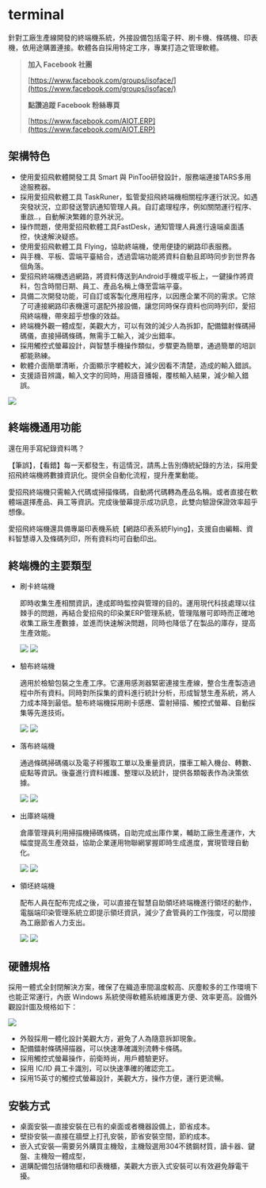 # terminal
針對工廠生產線開發的終端機系統，外接設備包括電子秤、刷卡機、條碼機、印表機，依用途購置連接。軟體各自採用特定工序，專業打造之管理軟體。

> **加入 Facebook 社團**
>
> [https://www.facebook.com/groups/isoface/](https://www.facebook.com/groups/isoface/)
> 
> **點讚追蹤 Facebook 粉絲專頁**
> 
> [https://www.facebook.com/AIOT.ERP](https://www.facebook.com/AIOT.ERP)

## 架構特色

* 使用愛招飛軟體開發工具  Smart 與 PinToo研發設計，服務端連接TARS多用途服務器。
* 採用愛招飛軟體工具 TaskRuner，監管愛招飛終端機相關程序運行狀況。如遇突發狀況，立即發送警訊通知管理人員。自訂處理程序，例如關閉運行程序、重啟..，自動解決繁雜的意外狀況。
* 操作問題，使用愛招飛軟體工具FastDesk，通知管理人員進行遠端桌面遙控，快速解決疑惑。
* 使用愛招飛軟體工具 Flying，協助終端機，使用便捷的網路印表服務。
* 與手機、平板、雲端平臺結合，透過雲端功能將資料自動且即時同步到世界各個角落。
* 愛招飛終端機透過網路，將資料傳送到Android手機或平板上，一鍵操作將資料，包含時間日期、員工、產品名稱上傳至雲端平臺。
* 具備二次開發功能，可自訂或客製化應用程序，以因應企業不同的需求。它除了可連接網路印表機還可選配外接設備，讓您同時保存資料也同時列印，愛招飛終端機，帶來超乎想像的效益。
* 終端機外觀一體成型，美觀大方，可以有效的減少人為拆卸，配備鐳射條碼掃碼儀，直接掃碼條碼，無需手工輸入，減少出錯率。
* 採用觸控式螢幕設計，與智慧手機操作類似，步驟更為簡單，通過簡單的培訓都能熟練。
* 軟體介面簡單清晰，介面顯示字體較大，減少因看不清楚，造成的輸入錯誤。
* 支援語音辨識，輸入文字的同時，用語音播報，覆核輸入結果，減少輸入錯誤。

![](images/term_02.png)

## 終端機通用功能

還在用手寫紀錄資料嗎？

【筆誤】，【看錯】每一天都發生，有這情況，請馬上告別傳統紀錄的方法，採用愛招飛終端機將數據資訊化。提供全自動化流程，提升產業動能。

愛招飛終端機只需輸入代碼或掃描條碼，自動將代碼轉為產品名稱。或者直接在軟體端選擇產品、員工等資訊。完成後螢幕提示成功訊息，此雙向驗證保證效率超乎想像。

愛招飛終端機還具備專屬印表機系統【網路印表系統Flying】，支援自由編輯、資料智慧導入及條碼列印，所有資料均可自動印出。

## 終端機的主要類型

* 刷卡終端機

    即時收集生產相關資訊，達成即時監控與管理的目的。運用現代科技處理以往棘手的問題，再結合愛招飛的印染業ERP管理系統，管理階層可即時而正確地收集工廠生產數據，並進而快速解決問題，同時也降低了在製品的庫存，提高生產效能。

    ![](images/process_07.png)
    ![](images/process_08.png)

* 驗布終端機

    適用於檢驗包裝之生產工序。它運用感測器緊密連接生產線，整合生產製造過程中所有資料。同時對所採集的資料進行統計分析，形成智慧生產系統，將人力成本降到最低。驗布終端機採用刷卡感應、雷射掃描、觸控式螢幕、自動採集等先進技術。

    ![](images/inspect_03.png)
    ![](images/inspect_04.png)

* 落布終端機
    
    通過條碼掃碼儀以及電子秤獲取工單以及重量資訊，擋車工輸入機台、轉數、疵點等資訊。後臺進行資料維護、整理以及統計，提供各類報表作為決策依據。

    ![](images/xp_002.png)
    ![](images/xp_004.png)

* 出庫終端機

    倉庫管理員利用掃描機掃碼條碼，自助完成出庫作業，輔助工廠生產運作，大幅度提高生產效益，協助企業運用物聯網掌握即時生成進度，實現管理自動化。

    ![](images/stock_04.png)
    ![](images/stock_05.png)

* 領坯終端機

    配布人員在配布完成之後，可以直接在智慧自助領坯終端機進行領坯的動作，電腦端印染管理系統立即提示領坯資訊，減少了倉管員的工作強度，可以間接為工廠節省人力支出。

    ![](images/collar_08.png)
    ![](images/collar_09.png)

## 硬體規格

採用一體式全封閉解決方案，確保了在織造車間溫度較高、灰塵較多的工作環境下也能正常運行，內嵌 Windows 系統使得軟體系統維護更方便、效率更高。設備外觀設計圖及規格如下：

![](images/term_07.png)

* 外殼採用一體化設計美觀大方，避免了人為隨意拆卸現象。
* 配備鐳射條碼掃描器，可以快速準確識別流轉卡條碼。
* 採用觸控式螢幕操作，前衛時尚，用戶體驗更好。
* 採用 IC/ID 員工卡識別，可以快速準確的確認完工。
* 採用15英寸的觸控式螢幕設計，美觀大方，操作方便，運行更流暢。

## 安裝方式

* 桌面安裝―直接安裝在已有的桌面或者機器設備上，節省成本。
* 壁掛安裝―直接在牆壁上打孔安裝，節省安裝空間，節約成本。
* 嵌入式安裝―需要另外購買主機殼，主機殼選用304不銹鋼材質，讀卡器、鍵盤、主機殼一體成型，
* 選購配備包括儲物櫃和印表機櫃，美觀大方嵌入式安裝可以有效避免靜電干擾。